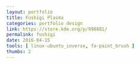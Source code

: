 ```yaml
---
layout: portfolio
title: Fushigi Plasma
categories: portfolio design
link: https://store.kde.org/p/998881/
permalink: fushigi
date: 2016-04-15
tools: [ linux-ubuntu_inverse, fa-paint_brush ]
thumbs: 2
---
```

